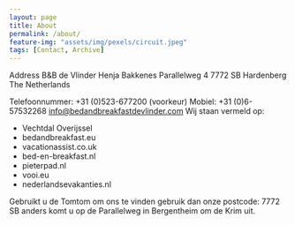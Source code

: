 ```yaml
---
layout: page
title: About
permalink: /about/
feature-img: "assets/img/pexels/circuit.jpeg"
tags: [Contact, Archive]
---
```


Address
B&B de Vlinder
Henja Bakkenes
Parallelweg 4
7772 SB Hardenberg
The Netherlands

Telefoonnummer: +31 (0)523-677200 (voorkeur)
Mobiel: +31 (0)6-57532268
info@bedandbreakfastdevlinder.com
Wij staan vermeld op:
- Vechtdal Overijssel
- bedandbreakfast.eu
- vacationassist.co.uk
- bed-en-breakfast.nl
- pieterpad.nl
- vooi.eu
- nederlandsevakanties.nl

Gebruikt u de Tomtom om ons te vinden gebruik dan onze postcode: 7772 SB
anders komt u op de Parallelweg in Bergentheim om de Krim uit.
